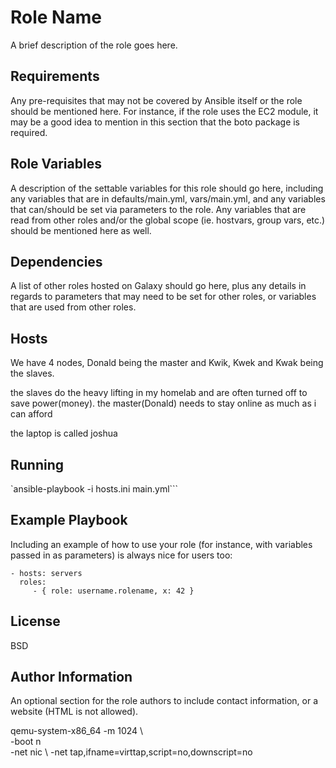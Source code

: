 Role Name
=========

A brief description of the role goes here.

Requirements
------------

Any pre-requisites that may not be covered by Ansible itself or the role should be mentioned here. For instance, if the role uses the EC2 module, it may be a good idea to mention in this section that the boto package is required.

Role Variables
--------------

A description of the settable variables for this role should go here, including any variables that are in defaults/main.yml, vars/main.yml, and any variables that can/should be set via parameters to the role. Any variables that are read from other roles and/or the global scope (ie. hostvars, group vars, etc.) should be mentioned here as well.

Dependencies
------------

A list of other roles hosted on Galaxy should go here, plus any details in regards to parameters that may need to be set for other roles, or variables that are used from other roles.

Hosts
----------------
We have 4 nodes, Donald being the master and Kwik, Kwek and Kwak being the slaves. 

the slaves do the heavy lifting in my homelab and are often turned off to save power(money).
the master(Donald) needs to stay online as much as i can afford

the laptop is called joshua 

Running
----------------
`ansible-playbook -i hosts.ini main.yml```

Example Playbook
----------------

Including an example of how to use your role (for instance, with variables passed in as parameters) is always nice for users too:

    - hosts: servers
      roles:
         - { role: username.rolename, x: 42 }

License
-------

BSD

Author Information
------------------

An optional section for the role authors to include contact information, or a website (HTML is not allowed).

qemu-system-x86_64 -m 1024 \                  
                              -boot n \
                              -net nic \ 
                              -net tap,ifname=virttap,script=no,downscript=no
